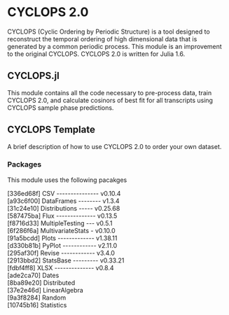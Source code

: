 # CYCLOPS 2.0
CYCLOPS (Cyclic Ordering by Periodic Structure) is a tool designed to reconstruct the temporal ordering of high dimensional data that is generated by a common periodic process. This module is an improvement to the original CYCLOPS. CYCLOPS 2.0 is written for Julia 1.6. 

## CYCLOPS.jl
This module contains all the code necessary to pre-process data, train CYCLOPS 2.0, and calculate cosinors of best fit for all transcripts using CYCLOPS sample phase predictions.

## CYCLOPS Template
A brief description of how to use CYCLOPS 2.0 to order your own dataset.

### Packages
This module uses the following pacakges

[336ed68f] CSV --------------- v0.10.4  
[a93c6f00] DataFrames -------- v1.3.4  
[31c24e10] Distributions ----- v0.25.68  
[587475ba] Flux -------------- v0.13.5  
[f8716d33] MultipleTesting --- v0.5.1  
[6f286f6a] MultivariateStats - v0.10.0  
[91a5bcdd] Plots ------------- v1.38.11  
[d330b81b] PyPlot ------------ v2.11.0  
[295af30f] Revise ------------ v3.4.0  
[2913bbd2] StatsBase --------- v0.33.21  
[fdbf4ff8] XLSX -------------- v0.8.4  
[ade2ca70] Dates  
[8ba89e20] Distributed  
[37e2e46d] LinearAlgebra  
[9a3f8284] Random  
[10745b16] Statistics  

